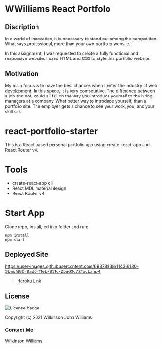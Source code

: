 # WWilliams React Portfolo

## Discription
In a world of innovation, it is necessary to stand out among the compotition. What says professional, more than your own portfolio website.

In this assignment, I was requested to create a fully functional and responsive website. I used HTML and CSS to style this portfolio website.

## Motivation
My main focus is to have the best chances when I enter the industry of web development. In this space, it is very competative. The difference between a job and not, could all fall on the way you introduce yourself to the hiring managers at a company. What better way to introduce yourself, than a portfolio site. The employer gets a chance to see your work, you, and your skill set.

# react-portfolio-starter
This is a React based personal portfolio app using create-react-app and React Router v4.

# Tools
* create-react-app cli
* React MDL material design
* React Router v4

# Start App
Clone repo, install, cd into folder and run:
```git
npm install
npm start
```
## Deployed Site
https://user-images.githubusercontent.com/69878838/114316130-3bacfd80-9ad0-11eb-931c-25a63c721bcb.mp4

> <a href=https://myreactappwwilliams.herokuapp.com/> Heroku Link </a>

## License

![License badge](https://img.shields.io/badge/License-MIT-green)

Copyright (c) 2021 Wilkinson John Williams

### Contact Me

<a href="mailto:srawilkinsonwilliams@yahoo.com"> Wilkinson Williams </a>


